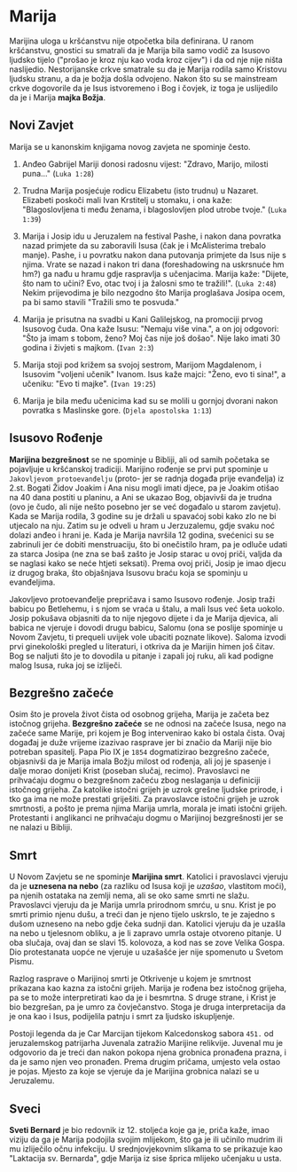 # Marija

Marijina uloga u kršćanstvu nije otpočetka bila definirana. U ranom kršćanstvu, gnostici su smatrali da je Marija bila samo vodič za Isusovo ljudsko tijelo ("prošao je kroz nju kao voda kroz cijev") i da od nje nije ništa naslijedio. Nestorijanske crkve smatrale su da je Marija rodila samo Kristovu ljudsku stranu, a da je božja došla odvojeno. Nakon što su se mainstream crkve dogovorile da je Isus istvoremeno i Bog i čovjek, iz toga je uslijedilo da je i Marija **majka Božja**.

## Novi Zavjet

Marija se u kanonskim knjigama novog zavjeta ne spominje često.

1. Anđeo Gabrijel Mariji donosi radosnu vijest: "Zdravo, Marijo, milosti puna..." (`Luka 1:28`)

2. Trudna Marija posjećuje rodicu Elizabetu (isto trudnu) u Nazaret. Elizabeti poskoči mali Ivan Krstitelj u stomaku, i ona kaže: "Blagoslovljena ti među ženama, i blagoslovljen plod utrobe tvoje." (`Luka 1:39`)

3. Marija i Josip idu u Jeruzalem na festival Pashe, i nakon dana povratka nazad primjete da su zaboravili Isusa (čak je i McAlisterima trebalo manje). Pashe, i u povratku nakon dana putovanja primjete da Isus nije s njima. Vrate se nazad i nakon tri dana (foreshadowing na uskrsnuće hm hm?) ga nađu u hramu gdje raspravlja s učenjacima. Marija kaže: "Dijete, što nam to učini? Evo, otac tvoj i ja žalosni smo te tražili!". (`Luka 2:48`) Nekim prijevodima je bilo nezgodno što Marija proglašava Josipa ocem, pa bi samo stavili "Tražili smo te posvuda."

4. Marija je prisutna na svadbi u Kani Galilejskog, na promociji prvog Isusovog čuda. Ona kaže Isusu: "Nemaju više vina.", a on joj odgovori: "Što ja imam s tobom, ženo? Moj čas nije još došao". Nije lako imati 30 godina i živjeti s majkom. (`Ivan 2:3`)

5. Marija stoji pod križem sa svojoj sestrom, Marijom Magdalenom, i Isusovim "voljeni učenik" Ivanom. Isus kaže majci: "Ženo, evo ti sina!", a učeniku: "Evo ti majke". (`Ivan 19:25`)

6. Marija je bila među učenicima kad su se molili u gornjoj dvorani nakon povratka s Maslinske gore. (`Djela apostolska 1:13`)

## Isusovo Rođenje

**Marijina bezgrešnost** se ne spominje u Bibliji, ali od samih početaka se pojavljuje u kršćanskoj tradiciji. Marijino rođenje se prvi put spominje u `Jakovljevom protoevanđelju` (proto- jer se radnja događa prije evanđelja) iz 2.st. Bogati Židov Joakim i Ana nisu mogli imati djece, pa je Joakim otišao na 40 dana postiti u planinu, a Ani se ukazao Bog, objavivši da je trudna (ovo je čudo, ali nije nešto posebno jer se već događalo u starom zavjetu). Kada se Marija rodila, 3 godine su je držali u spavaćoj sobi kako zlo ne bi utjecalo na nju. Zatim su je odveli u hram u Jerzuzalemu, gdje svaku noć dolazi anđeo i hrani je. Kada je Marija navršila 12 godina, svećenici su se zabrinuli jer će dobiti menstruaciju, što bi onečistilo hram, pa je odluče udati za starca Josipa (ne zna se baš zašto je Josip starac u ovoj priči, valjda da se naglasi kako se neće htjeti seksati). Prema ovoj priči, Josip je imao djecu iz drugog braka, što objašnjava Isusovu braću koja se spominju u evanđeljima.

Jakovljevo protoevanđelje prepričava i samo Isusovo rođenje. Josip traži babicu po Betlehemu, i s njom se vraća  u štalu, a mali Isus već šeta uokolo. Josip pokušava objasniti da to nije njegovo dijete i da je Marija djevica, ali babica ne vjeruje i dovodi drugu babicu, Salomu (ona se poslije spominje u Novom Zavjetu, ti prequeli uvijek vole ubaciti poznate likove). Saloma izvodi prvi ginekološki pregled u literaturi, i otkriva da je Marijin himen još čitav. Bog se naljuti što je to dovodila u pitanje i zapali joj ruku, ali kad podigne malog Isusa, ruka joj se izliječi.

## Bezgrešno začeće

Osim što je provela život čista od osobnog grijeha, Marija je začeta bez istočnog grijeha. **Bezgrešno začeće** se ne odnosi na začeće Isusa, nego na začeće same Marije, pri kojem je Bog intervenirao kako bi ostala čista. Ovaj događaj je duže vrijeme izazivao rasprave jer bi značio da Mariji nije bio potreban spasitelj. Papa Pio IX je `1854` dogmatizirao bezgrešno začeće, objasnivši da je Marija imala Božju milost od rođenja, ali joj je spasenje i dalje morao donijeti Krist (poseban slučaj, recimo). Pravoslavci ne prihvaćaju dogmu o bezgrešnom začeću zbog neslaganja u definiciji istočnog grijeha. Za katolike istočni grijeh je uzrok grešne ljudske prirode, i tko ga ima ne može prestati griješiti. Za pravoslavce istočni grijeh je uzrok smrtnosti, a pošto je prema njima Marija umrla, morala je imati istočni grijeh. Protestanti i anglikanci ne prihvaćaju dogmu o Marijinoj bezgrešnosti jer se ne nalazi u Bibliji.

## Smrt

U Novom Zavjetu se ne spominje **Marijina smrt**. Katolici i pravoslavci vjeruju da je **uznesena na nebo** (za razliku od Isusa koji je *uzašao*, vlastitom moći), pa njenih ostataka na zemlji nema, ali se oko same smrti ne slažu. Pravoslavci vjeruju da je Marija umrla prirodnom smrću, u snu. Krist je po smrti primio njenu dušu, a treći dan je njeno tijelo uskrslo, te je zajedno s dušom uzneseno na nebo gdje čeka sudnji dan. Katolici vjeruju da je uzašla na nebo u tjelesnom obliku, a je li zapravo umrla ostaje otvoreno pitanje. U oba slučaja, ovaj dan se slavi 15. kolovoza, a kod nas se zove Velika Gospa. Dio protestanata uopće ne vjeruje u uzašašće jer nije spomenuto u Svetom Pismu.

Razlog rasprave o Marijinoj smrti je Otkrivenje u kojem je smrtnost prikazana kao kazna za istočni grijeh. Marija je rođena bez istočnog grijeha, pa se to može interpretirati kao da je i besmrtna. S druge strane, i Krist je bio bezgrešan, pa je umro za čovječanstvo. Stoga je druga interpretacija da je ona kao i Isus, podijelila patnju i smrt za ljudsko iskupljenje.

Postoji legenda da je Car Marcijan tijekom Kalcedonskog sabora `451.` od jeruzalemskog patrijarha Juvenala zatražio Marijine relikvije. Juvenal mu je odgovorio da je treći dan nakon pokopa njena grobnica pronađena prazna, i da je samo njen veo pronađen. Prema drugim pričama, umjesto vela ostao je pojas. Mjesto za koje se vjeruje da je Marijina grobnica nalazi se u Jeruzalemu.

## Sveci

**Sveti Bernard** je bio redovnik iz 12. stoljeća koje ga je, priča kaže, imao viziju da ga je Marija podojila svojim mlijekom, što ga je ili učinilo mudrim ili mu izliječilo očnu infekciju. U srednjovjekovnim slikama to se prikazuje kao "Laktacija sv. Bernarda", gdje Marija iz sise šprica mlijeko učenjaku u usta.
